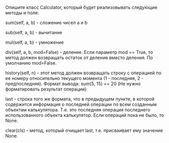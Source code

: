 Опишите класс Calculator, который будет реализовывать следующие методы и поля:

sum(self, a, b) - сложение чисел a и b
 

sub(self, a, b) - вычитание
 

mul(self, a, b) - умножение
 

div(self, a, b, mod=False) - деление. Если параметр mod == True, то метод должен возвращать остаток от деления вместо деления. По умолчанию mod=False.
 

history(self, n) - этот метод должен возвращать строку с операцией по ее номеру относительно текущего момента (1 - последняя, 2 - предпоследняя). Формат вывода: sum(5, 15) == 20 (Не нужно форматировать результат операции)
 

last - строка того же формата, что в предыдущем пункте, в которой содержится информация о последней операции по всем созданным объектам калькулятора. Т.е. это последняя операция последнего использованного объекта калькулятор. Если операций пока не было, то None.
 

clear(cls) - метод, который очищает last, т.е. присваивает ему значение None.
